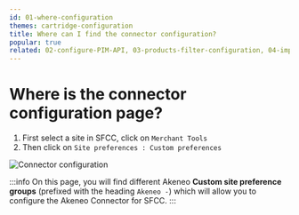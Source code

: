 ```yaml
---
id: 01-where-configuration
themes: cartridge-configuration
title: Where can I find the connector configuration?
popular: true
related: 02-configure-PIM-API, 03-products-filter-configuration, 04-import-images-configuration, 05-mapping-configuration, 06-categories-configuration, 07-multi-storefront-configuration, 08-reference-entities 
---
```


# Where is the connector configuration page?

1. First select a site in SFCC, click on `Merchant Tools`
2. Then click on `Site preferences : Custom preferences`

![Connector configuration](../img/sfcc-cartridge-configuration.png)

:::info
On this page, you will find different Akeneo **Custom site preference groups** (prefixed with the heading `Akeneo -`) which will allow you to configure the Akeneo Connector for SFCC.
:::
